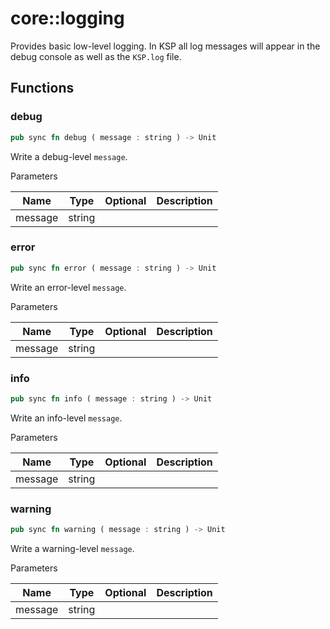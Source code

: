 # core::logging

Provides basic low-level logging. In KSP all log messages will appear in the debug console as well as the `KSP.log` file.


## Functions


### debug

```rust
pub sync fn debug ( message : string ) -> Unit
```

Write a debug-level `message`.


Parameters

| Name    | Type   | Optional | Description |
| ------- | ------ | -------- | ----------- |
| message | string |          |             |


### error

```rust
pub sync fn error ( message : string ) -> Unit
```

Write an error-level `message`.


Parameters

| Name    | Type   | Optional | Description |
| ------- | ------ | -------- | ----------- |
| message | string |          |             |


### info

```rust
pub sync fn info ( message : string ) -> Unit
```

Write an info-level `message`.


Parameters

| Name    | Type   | Optional | Description |
| ------- | ------ | -------- | ----------- |
| message | string |          |             |


### warning

```rust
pub sync fn warning ( message : string ) -> Unit
```

Write a warning-level `message`.


Parameters

| Name    | Type   | Optional | Description |
| ------- | ------ | -------- | ----------- |
| message | string |          |             |

